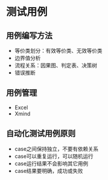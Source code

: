 # 测试用例

## 用例编写方法

- 等价类划分：有效等价类、无效等价类
- 边界值分析
- 流程关系：因果图、判定表、决策树
- 错误推断

## 用例管理

- Excel
- Xmind

## 自动化测试用例原则

- case之间保持独立，不要有依赖关系
- case可以重复运行，可以随机运行
- case运行结果不会影响其它用例
- case结果要明确，成功或失败
